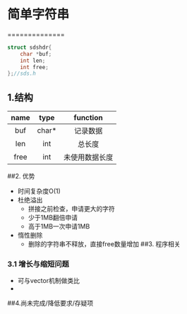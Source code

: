 # 简单字符串
==============
```c
struct sdshdr{
    char *buf;
    int len;
    int free;
};//sds.h
```
## 1.结构
| name | type | function |
| :----:| :----: | :----: |
| buf | char* | 记录数据 |
| len | int  | 总长度 |
| free | int | 未使用数据长度 |

##2. 优势
-  时间复杂度O(1)
-  杜绝溢出
    - 拼接之前检查，申请更大的字符
    - 少于1MB翻倍申请
    - 高于1MB一次申请1MB
-  惰性删除
    - 删除的字符串不释放，直接free数量增加
##3. 程序相关
### 3.1 增长与缩短问题
- 可与vector机制做类比
- 

##4.尚未完成/降低要求/存疑项

